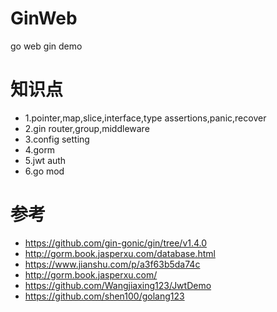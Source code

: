 # GinWeb
go web gin demo

# 知识点
* 1.pointer,map,slice,interface,type assertions,panic,recover
* 2.gin router,group,middleware
* 3.config setting
* 4.gorm
* 5.jwt auth
* 6.go mod

# 参考
* https://github.com/gin-gonic/gin/tree/v1.4.0
* http://gorm.book.jasperxu.com/database.html
* https://www.jianshu.com/p/a3f63b5da74c
* http://gorm.book.jasperxu.com/
* https://github.com/Wangjiaxing123/JwtDemo
* https://github.com/shen100/golang123
